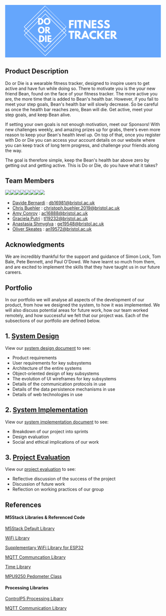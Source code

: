 ![DoOrDieLogo](Portfolio/Images/logo.png)

## Product Description
Do or Die is a wearable fitness tracker, designed to inspire users to get active and have fun while doing so. There to motivate you is the your new friend Bean, found on the face of your fitness tracker. The more active you are, the more time that is added to Bean's health bar. However, if you fail to meet your step goals, Bean's health bar will slowly decrease. So be careful as once the health bar reaches zero, Bean will die. Get active, meet your step goals, and keep Bean alive. 

If setting your own goals is not enough motivation, meet our Sponsors! With new challenges weekly, and amazing prizes up for grabs, there's even more reason to keep your Bean's health level up. On top of that, once you register with Do or Die you can access your account details on our website where you can keep track of long term progress, and challenge your friends along the way. 

The goal is therefore simple, keep the Bean's health bar above zero by getting out and getting active. This is Do or Die, do you have what it takes?

## Team Members
[![](https://sourcerer.io/fame/amyconroy/Team-Jag/Do-or-die-fitness-tracker/images/0)](https://sourcerer.io/fame/amyconroy/Team-Jag/Do-or-die-fitness-tracker/links/0)[![](https://sourcerer.io/fame/amyconroy/Team-Jag/Do-or-die-fitness-tracker/images/1)](https://sourcerer.io/fame/amyconroy/Team-Jag/Do-or-die-fitness-tracker/links/1)[![](https://sourcerer.io/fame/amyconroy/Team-Jag/Do-or-die-fitness-tracker/images/2)](https://sourcerer.io/fame/amyconroy/Team-Jag/Do-or-die-fitness-tracker/links/2)[![](https://sourcerer.io/fame/amyconroy/Team-Jag/Do-or-die-fitness-tracker/images/3)](https://sourcerer.io/fame/amyconroy/Team-Jag/Do-or-die-fitness-tracker/links/3)[![](https://sourcerer.io/fame/amyconroy/Team-Jag/Do-or-die-fitness-tracker/images/4)](https://sourcerer.io/fame/amyconroy/Team-Jag/Do-or-die-fitness-tracker/links/4)[![](https://sourcerer.io/fame/amyconroy/Team-Jag/Do-or-die-fitness-tracker/images/5)](https://sourcerer.io/fame/amyconroy/Team-Jag/Do-or-die-fitness-tracker/links/5)[![](https://sourcerer.io/fame/amyconroy/Team-Jag/Do-or-die-fitness-tracker/images/6)](https://sourcerer.io/fame/amyconroy/Team-Jag/Do-or-die-fitness-tracker/links/6)[![](https://sourcerer.io/fame/amyconroy/Team-Jag/Do-or-die-fitness-tracker/images/7)](https://sourcerer.io/fame/amyconroy/Team-Jag/Do-or-die-fitness-tracker/links/7)

* [Davide Bernardi](https://github.com/DavideBernardi) : <db16981@bristol.ac.uk>
* [Chris Buehler](https://github.com/Chris19138) : <christoph.buehler.2019@bristol.ac.uk>
* [Amy Conroy](https://github.com/amyconroy) : <ac16888@bristol.ac.uk>
* [Graciela Putri](https://github.com/gracielawp) : <tl19232@bristol.ac.uk>
* [Anastasia Shmyglya](https://github.com/a-shmyg) : <ge19548@bristol.ac.uk>
* [Oliver Skeates](https://github.com/OliSkeates) : <an19572@bristol.ac.uk>

## Acknowledgments
We are incredibly thankful for the support and guidance of Simon Lock, Tom Bale, Pete Bennett, and Paul O'Dowd. We have learnt so much from them, and are excited to implement the skills that they have taught us in our future careers. 

## Portfolio
In our portfolio we will analyse all aspects of the development of our product, from how we designed the system, to how it was implemented. We will also discuss potential areas for future work, how our team worked remotely, and how successful we felt that our project was. Each of the subsections of our portfolio are defined below. 

## 1. [System Design](Portfolio/SystemDesign.md)
View our [system design document](Portfolio/SystemDesign.md) to see:
* Product requirements
* User requirements for key subsystems
* Architecture of the entire systems
* Object-oriented design of key subsystems
* The evolution of UI wireframes for key subsystems
* Details of the communication protocols in use
* Details of the data persistence mechanisms in use
* Details of web technologies in use

## 2. [System Implementation](Portfolio/SystemImplementation.md)
View our [system implementation document](Portfolio/SystemImplementation.md) to see:
* Breakdown of our project into sprints
* Design evaluation
* Social and ethical implications of our work

## 3. [Project Evaluation](Portfolio/ProjectEvaluation.md)
View our [project evaluation](Portfolio/ProjectEvaluation.md) to see:
* Reflective discussion of the success of the project
* Discussion of future work
* Reflection on working practices of our group

## References

#### M5Stack Libraries & Referenced Code
[M5Stack Default Library](https://github.com/m5stack/M5Stack)

[WiFi Library](https://github.com/m5stack/M5Stack)

[Supplementary WiFi Library for ESP32](https://github.com/espressif/arduino-esp32/blob/master/tools/sdk/include/esp32/esp_wifi.h)

[MQTT Communcation Library](https://github.com/knolleary/pubsubclient/blob/master/src/PubSubClient.h)

[Time Library](https://github.com/PaulStoffregen/Time)

[MPU9250 Pedometer Class](https://github.com/m5stack/M5Stack/blob/master/examples/Fire/M5StackFire_MPU9250/M5StackFire_MPU9250.ino)

#### Processing Libraries
[ControlP5 Processing Libary](http://www.sojamo.de/libraries/controlP5/)

[MQTT Communication Library](https://github.com/256dpi/processing-mqtt)





